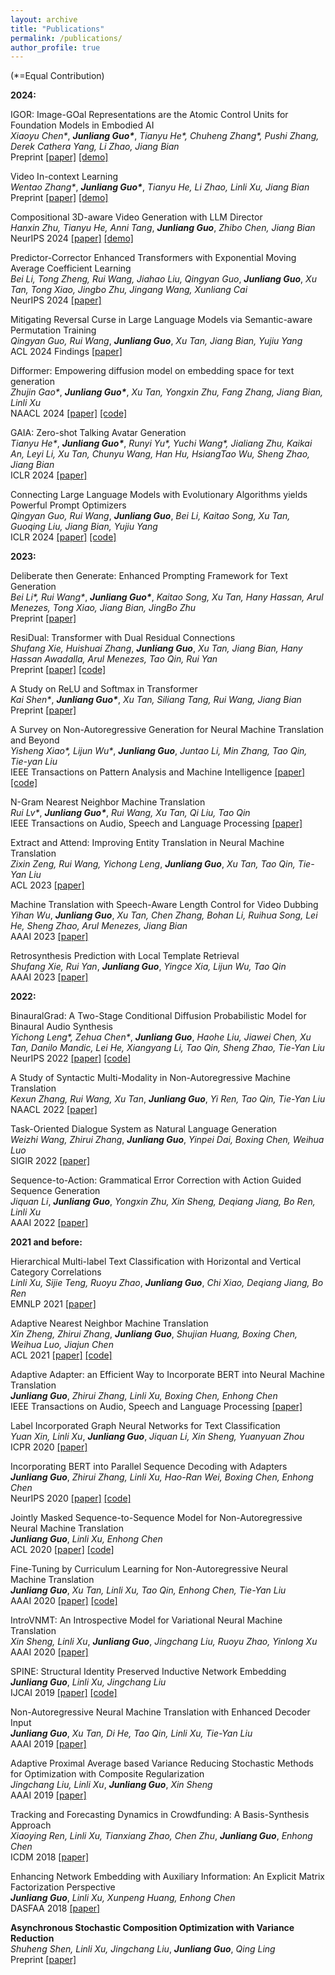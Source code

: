 ```yaml
---
layout: archive
title: "Publications"
permalink: /publications/
author_profile: true
---
```


(\*=Equal Contribution)   

**2024:**

IGOR: Image-GOal Representations are the Atomic Control Units for Foundation Models in Embodied AI   
*Xiaoyu Chen\**, ***Junliang Guo\****, *Tianyu He\*, Chuheng Zhang\*, Pushi Zhang, Derek Cathera Yang, Li Zhao, Jiang Bian*   
Preprint [[paper]](https://arxiv.org/abs/2411.00785) [[demo]](https://aka.ms/project-igor)

Video In-context Learning   
*Wentao Zhang\**, ***Junliang Guo\****, *Tianyu He, Li Zhao, Linli Xu, Jiang Bian*   
Preprint [[paper]](https://arxiv.org/abs/2407.07356) [[demo]](https://aka.ms/vid-icl)

Compositional 3D-aware Video Generation with LLM Director   
*Hanxin Zhu, Tianyu He, Anni Tang*, ***Junliang Guo***, *Zhibo Chen, Jiang Bian*   
NeurIPS 2024 [[paper]](https://arxiv.org/abs/2409.00558) [[demo]](https://www.microsoft.com/en-us/research/project/compositional-3d-aware-video-generation)

Predictor-Corrector Enhanced Transformers with Exponential Moving Average Coefficient Learning   
*Bei Li, Tong Zheng, Rui Wang, Jiahao Liu, Qingyan Guo*, ***Junliang Guo***, *Xu Tan, Tong Xiao, Jingbo Zhu, Jingang Wang, Xunliang Cai*   
NeurIPS 2024 [[paper]](https://arxiv.org/abs/2411.03042)

Mitigating Reversal Curse in Large Language Models via Semantic-aware Permutation Training   
*Qingyan Guo, Rui Wang*, ***Junliang Guo***, *Xu Tan, Jiang Bian, Yujiu Yang*   
ACL 2024 Findings [[paper]](https://arxiv.org/abs/2403.00758)

Difformer: Empowering diffusion model on embedding space for text generation   
*Zhujin Gao\**, ***Junliang Guo\****, *Xu Tan, Yongxin Zhu, Fang Zhang, Jiang Bian, Linli Xu*   
NAACL 2024 [[paper]](https://arxiv.org/abs/2212.09412) [[code]](https://github.com/zhjgao/difformer)

GAIA: Zero-shot Talking Avatar Generation   
*Tianyu He\**, ***Junliang Guo\****, *Runyi Yu\*, Yuchi Wang\*, Jialiang Zhu, Kaikai An, Leyi Li, Xu Tan, Chunyu Wang, Han Hu, HsiangTao Wu, Sheng Zhao, Jiang Bian*   
ICLR 2024 [[paper]](https://arxiv.org/abs/2311.15230)

Connecting Large Language Models with Evolutionary Algorithms yields Powerful Prompt Optimizers   
*Qingyan Guo, Rui Wang*, ***Junliang Guo***, *Bei Li, Kaitao Song, Xu Tan, Guoqing Liu, Jiang Bian, Yujiu Yang*   
ICLR 2024 [[paper]](https://arxiv.org/abs/2309.08532) [[code]](https://github.com/beeevita/EvoPrompt)

**2023:**   

Deliberate then Generate: Enhanced Prompting Framework for Text Generation   
*Bei Li\*, Rui Wang\**, ***Junliang Guo\****, *Kaitao Song, Xu Tan, Hany Hassan, Arul Menezes, Tong Xiao, Jiang Bian, JingBo Zhu*   
Preprint [[paper]](https://arxiv.org/abs/2305.19835)

ResiDual: Transformer with Dual Residual Connections   
*Shufang Xie, Huishuai Zhang*, ***Junliang Guo***, *Xu Tan, Jiang Bian, Hany Hassan Awadalla, Arul Menezes, Tao Qin, Rui Yan*   
Preprint [[paper]](https://arxiv.org/abs/2304.14802) [[code]](https://github.com/microsoft/ResiDual)

A Study on ReLU and Softmax in Transformer   
*Kai Shen\**, ***Junliang Guo\****, *Xu Tan, Siliang Tang, Rui Wang, Jiang Bian*   
Preprint [[paper]](https://arxiv.org/abs/2302.06461)

A Survey on Non-Autoregressive Generation for Neural Machine Translation and Beyond   
*Yisheng Xiao\*, Lijun Wu\**, ***Junliang Guo***, *Juntao Li, Min Zhang, Tao Qin, Tie-yan Liu*   
IEEE Transactions on Pattern Analysis and Machine Intelligence [[paper]](https://arxiv.org/abs/2204.09269) [[code]](https://github.com/LitterBrother-Xiao/Overview-of-Non-autoregressive-Applications)

N-Gram Nearest Neighbor Machine Translation   
*Rui Lv\**, ***Junliang Guo\****, *Rui Wang, Xu Tan, Qi Liu, Tao Qin*   
IEEE Transactions on Audio, Speech and Language Processing [[paper]](https://arxiv.org/abs/2301.12866)

Extract and Attend: Improving Entity Translation in Neural Machine Translation   
*Zixin Zeng, Rui Wang, Yichong Leng*, ***Junliang Guo***, *Xu Tan, Tao Qin, Tie-Yan Liu*  
ACL 2023 [[paper]](https://aclanthology.org/2023.findings-acl.107.pdf)

Machine Translation with Speech-Aware Length Control for Video Dubbing  
*Yihan Wu*, ***Junliang Guo***, *Xu Tan, Chen Zhang, Bohan Li, Ruihua Song, Lei He, Sheng Zhao, Arul Menezes, Jiang Bian*  
AAAI 2023 [[paper]](https://arxiv.org/abs/2211.16934)

Retrosynthesis Prediction with Local Template Retrieval  
*Shufang Xie, Rui Yan*, ***Junliang Guo***, *Yingce Xia, Lijun Wu, Tao Qin*  
AAAI 2023 [[paper]](https://arxiv.org/abs/2306.04123)

**2022:**   

BinauralGrad: A Two-Stage Conditional Diffusion Probabilistic Model for Binaural Audio Synthesis  
*Yichong Leng\*, Zehua Chen\**, ***Junliang Guo***, *Haohe Liu, Jiawei Chen, Xu Tan, Danilo Mandic, Lei He, Xiangyang Li, Tao Qin, Sheng Zhao, Tie-Yan Liu*  
NeurIPS 2022 [[paper]](https://arxiv.org/abs/2205.14807) [[code]](https://github.com/microsoft/NeuralSpeech/tree/master/BinauralGrad)

A Study of Syntactic Multi-Modality in Non-Autoregressive Machine Translation  
*Kexun Zhang, Rui Wang, Xu Tan*, ***Junliang Guo***, *Yi Ren, Tao Qin, Tie-Yan Liu*  
NAACL 2022 [[paper]](https://aclanthology.org/2022.naacl-main.126/)

Task-Oriented Dialogue System as Natural Language Generation  
*Weizhi Wang, Zhirui Zhang*, ***Junliang Guo***, *Yinpei Dai, Boxing Chen, Weihua Luo*  
SIGIR 2022 [[paper]](https://arxiv.org/abs/2108.13679)

Sequence-to-Action: Grammatical Error Correction with Action Guided Sequence Generation  
*Jiquan Li*, ***Junliang Guo***, *Yongxin Zhu, Xin Sheng, Deqiang Jiang, Bo Ren, Linli Xu*  
AAAI 2022 [[paper]](https://arxiv.org/abs/2205.10884)

**2021 and before:**   

Hierarchical Multi-label Text Classification with Horizontal and Vertical Category Correlations  
*Linli Xu, Sijie Teng, Ruoyu Zhao*, ***Junliang Guo***, *Chi Xiao, Deqiang Jiang, Bo Ren*  
EMNLP 2021 [[paper]](https://aclanthology.org/2021.emnlp-main.190/)

Adaptive Nearest Neighbor Machine Translation  
*Xin Zheng, Zhirui Zhang*, ***Junliang Guo***, *Shujian Huang, Boxing Chen, Weihua Luo, Jiajun Chen*  
ACL 2021 [[paper]](https://arxiv.org/abs/2105.13022) [[code]](https://github.com/zhengxxn/adaptive-knn-mt)

Adaptive Adapter: an Efficient Way to Incorporate BERT into Neural Machine Translation  
***Junliang Guo***, *Zhirui Zhang, Linli Xu, Boxing Chen, Enhong Chen*  
IEEE Transactions on Audio, Speech and Language Processing [[paper]](https://ieeexplore.ieee.org/document/9420282)

Label Incorporated Graph Neural Networks for Text Classification  
*Yuan Xin, Linli Xu*, ***Junliang Guo***, *Jiquan Li, Xin Sheng, Yuanyuan Zhou*  
ICPR 2020 [[paper]](https://ieeexplore.ieee.org/document/9413086)

Incorporating BERT into Parallel Sequence Decoding with Adapters  
***Junliang Guo***, *Zhirui Zhang, Linli Xu, Hao-Ran Wei, Boxing Chen, Enhong Chen*  
NeurIPS 2020 [[paper]](https://arxiv.org/abs/2010.06138) [[code]](https://github.com/lemmonation/abnet)

Jointly Masked Sequence-to-Sequence Model for Non-Autoregressive Neural Machine Translation  
***Junliang Guo***, *Linli Xu, Enhong Chen*  
ACL 2020 [[paper]](https://www.aclweb.org/anthology/2020.acl-main.36.pdf) [[code]](https://github.com/lemmonation/jm-nat)

Fine-Tuning by Curriculum Learning for Non-Autoregressive Neural Machine Translation  
***Junliang Guo***, *Xu Tan, Linli Xu, Tao Qin, Enhong Chen, Tie-Yan Liu*  
AAAI 2020 [[paper]](https://arxiv.org/abs/1911.08717) [[code]](https://github.com/lemmonation/fcl-nat)

IntroVNMT: An Introspective Model for Variational Neural Machine Translation  
*Xin Sheng, Linli Xu*, ***Junliang Guo***, *Jingchang Liu, Ruoyu Zhao, Yinlong Xu*  
AAAI 2020 [[paper]](https://aaai.org/ojs/index.php/AAAI/article/view/6411)

SPINE: Structural Identity Preserved Inductive Network Embedding  
***Junliang Guo***, *Linli Xu, Jingchang Liu*  
IJCAI 2019 [[paper]](https://arxiv.org/abs/1802.03984) [[code]](https://github.com/lemmonation/spine)

Non-Autoregressive Neural Machine Translation with Enhanced Decoder Input  
***Junliang Guo***, *Xu Tan, Di He, Tao Qin, Linli Xu, Tie-Yan Liu*  
AAAI 2019 [[paper]](https://arxiv.org/abs/1812.09664)

Adaptive Proximal Average based Variance Reducing Stochastic Methods for Optimization with Composite Regularization  
*Jingchang Liu, Linli Xu*, ***Junliang Guo***, *Xin Sheng*  
AAAI 2019 [[paper]](https://aaai.org/ojs/index.php/AAAI/article/view/3969)

Tracking and Forecasting Dynamics in Crowdfunding: A Basis-Synthesis Approach  
*Xiaoying Ren, Linli Xu, Tianxiang Zhao, Chen Zhu*, ***Junliang Guo***, *Enhong Chen*  
ICDM 2018 [[paper]](https://ieeexplore.ieee.org/document/8594970)

Enhancing Network Embedding with Auxiliary Information: An Explicit Matrix Factorization Perspective  
***Junliang Guo***, *Linli Xu, Xunpeng Huang, Enhong Chen*  
DASFAA 2018 [[paper]](https://arxiv.org/abs/1711.04094)

**Asynchronous Stochastic Composition Optimization with Variance Reduction**  
*Shuheng Shen, Linli Xu, Jingchang Liu*, ***Junliang Guo***, *Qing Ling*  
Preprint [[paper]](https://arxiv.org/abs/1811.06396)
